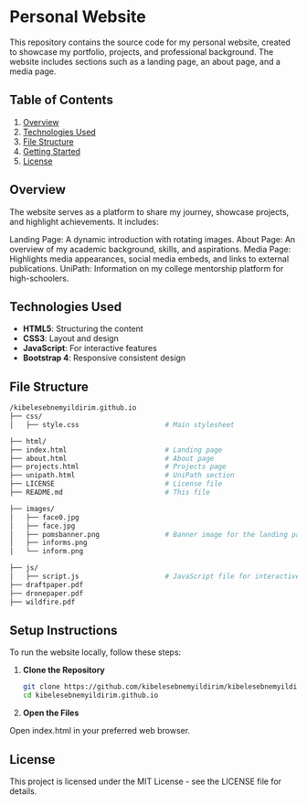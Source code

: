 # Personal Website

This repository contains the source code for my personal website, created to showcase my portfolio, projects, and professional background. The website includes sections such as a landing page, an about page, and a media page.

## Table of Contents

1. [Overview](#overview)
2. [Technologies Used](#technologies-used)
3. [File Structure](#file-structure)
4. [Getting Started](#getting-started)
5. [License](#license)

## Overview

The website serves as a platform to share my journey, showcase projects, and highlight achievements. It includes:

Landing Page: A dynamic introduction with rotating images.
About Page: An overview of my academic background, skills, and aspirations.
Media Page: Highlights media appearances, social media embeds, and links to external publications.
UniPath: Information on my college mentorship platform for high-schoolers.

## Technologies Used

- **HTML5**: Structuring the content
- **CSS3**: Layout and design
- **JavaScript**: For interactive features
- **Bootstrap 4**: Responsive consistent design

## File Structure
   ```bash
/kibelesebnemyildirim.github.io
├── css/
│   ├── style.css                     # Main stylesheet

├── html/
├── index.html                        # Landing page
├── about.html                        # About page
├── projects.html                     # Projects page
├── unipath.html                      # UniPath section
├── LICENSE                           # License file
├── README.md                         # This file

├── images/
│   ├── face0.jpg                   
│   ├── face.jpg                   
│   ├── pomsbanner.png                # Banner image for the landing page
│   ├── informs.png     
│   └── inform.png

├── js/
│   ├── script.js                     # JavaScript file for interactive elements
├── draftpaper.pdf
├── dronepaper.pdf
├── wildfire.pdf


```
## Setup Instructions
To run the website locally, follow these steps:

1. **Clone the Repository**
   ```bash
   git clone https://github.com/kibelesebnemyildirim/kibelesebnemyildirim.github.io.git
   cd kibelesebnemyildirim.github.io

    ```
2. **Open the Files**   
    
Open index.html in your preferred web browser.        


## License

 This project is licensed under the MIT License - see the LICENSE file for details. 

